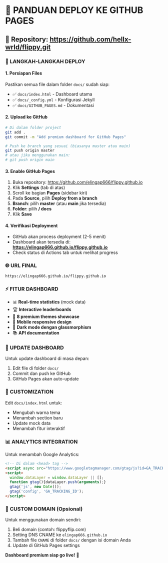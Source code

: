 # 🚀 PANDUAN DEPLOY KE GITHUB PAGES

## 📁 Repository: https://github.com/hellx-wrld/flippy.git

### 🎯 **LANGKAH-LANGKAH DEPLOY**

#### 1. **Persiapan Files**
Pastikan semua file dalam folder `docs/` sudah siap:
- ✅ `docs/index.html` - Dashboard utama
- ✅ `docs/_config.yml` - Konfigurasi Jekyll
- ✅ `docs/GITHUB_PAGES.md` - Dokumentasi

#### 2. **Upload ke GitHub**
```bash
# Di dalam folder project
git add .
git commit -m "Add premium dashboard for GitHub Pages"

# Push ke branch yang sesuai (biasanya master atau main)
git push origin master
# atau jika menggunakan main:
# git push origin main
```

#### 3. **Enable GitHub Pages**
1. Buka repository: https://github.com/elingap666/flippy.github.io
2. Klik **Settings** (tab di atas)
3. Scroll ke bagian **Pages** (sidebar kiri)
4. Pada **Source**, pilih **Deploy from a branch**
5. **Branch**: pilih **master** (atau **main** jika tersedia)
6. **Folder**: pilih **/ docs**
7. Klik **Save**

#### 4. **Verifikasi Deployment**
- GitHub akan process deployment (2-5 menit)
- Dashboard akan tersedia di: **https://elingap666.github.io/flippy.github.io**
- Check status di Actions tab untuk melihat progress

### 🌐 **URL FINAL**
```
https://elingap666.github.io/flippy.github.io
```

### ⚡ **FITUR DASHBOARD**
- 📊 **Real-time statistics** (mock data)
- 🏆 **Interactive leaderboards**
- 🎨 **8 premium themes showcase**
- 📱 **Mobile responsive design**
- 🌙 **Dark mode dengan glassmorphism**
- 📚 **API documentation**

### 🔧 **UPDATE DASHBOARD**
Untuk update dashboard di masa depan:
1. Edit file di folder `docs/`
2. Commit dan push ke GitHub
3. GitHub Pages akan auto-update

### 🎨 **CUSTOMIZATION**
Edit `docs/index.html` untuk:
- Mengubah warna tema
- Menambah section baru
- Update mock data
- Menambah fitur interaktif

### 📊 **ANALYTICS INTEGRATION**
Untuk menambah Google Analytics:
```html
<!-- Di dalam <head> tag -->
<script async src="https://www.googletagmanager.com/gtag/js?id=GA_TRACKING_ID"></script>
<script>
  window.dataLayer = window.dataLayer || [];
  function gtag(){dataLayer.push(arguments);}
  gtag('js', new Date());
  gtag('config', 'GA_TRACKING_ID');
</script>
```

### 🔗 **CUSTOM DOMAIN (Opsional)**
Untuk menggunakan domain sendiri:
1. Beli domain (contoh: flippyflip.com)
2. Setting DNS CNAME ke `elingap666.github.io`
3. Tambah file `CNAME` di folder `docs/` dengan isi domain Anda
4. Update di GitHub Pages settings

**Dashboard premium siap go live!** 🎉
